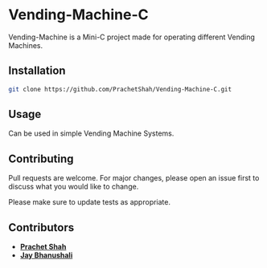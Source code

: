 # Vending-Machine-C

Vending-Machine is a Mini-C project made for operating different Vending Machines.

## Installation

```bash
git clone https://github.com/PrachetShah/Vending-Machine-C.git
```
## Usage

Can be used in simple Vending Machine Systems.

## Contributing
Pull requests are welcome. For major changes, please open an issue first to discuss what you would like to change.

Please make sure to update tests as appropriate.

## Contributors
<ul>
  <li>
<a href="https://github.com/PrachetShah"><b>Prachet Shah</b></a>
<br>
  </li>
  <li>
<a href="https://github.com/coder-jkb"><b>Jay Bhanushali</b></a>
  </li>
